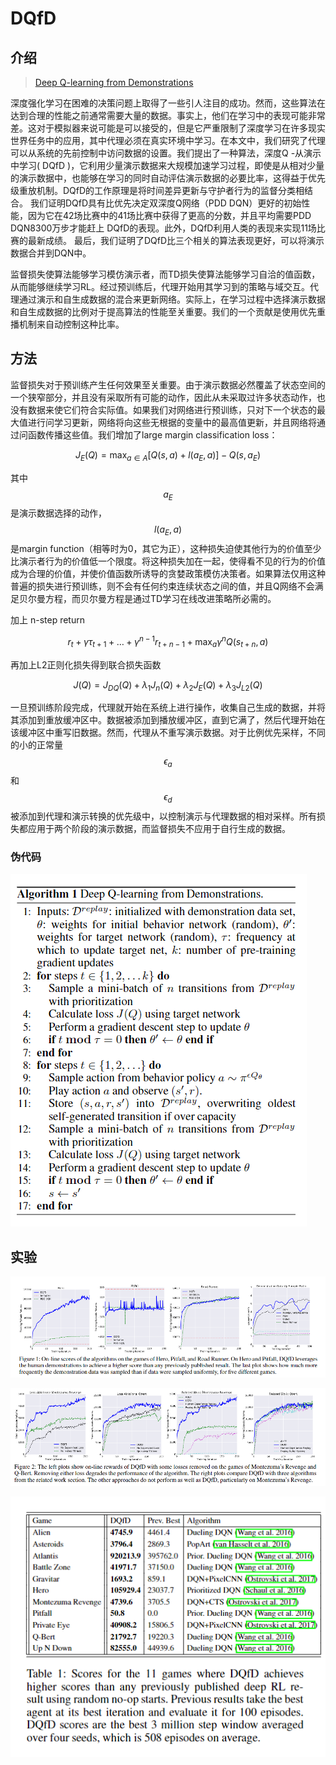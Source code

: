 # DQfD

## 介绍

> [Deep Q-learning from Demonstrations](https://arxiv.org/pdf/1704.03732.pdf)

深度强化学习在困难的决策问题上取得了一些引人注目的成功。然而，这些算法在达到合理的性能之前通常需要大量的数据。事实上，他们在学习中的表现可能非常差。这对于模拟器来说可能是可以接受的，但是它严重限制了深度学习在许多现实世界任务中的应用，其中代理必须在真实环境中学习。在本文中，我们研究了代理可以从系统的先前控制中访问数据的设置。我们提出了一种算法，深度Q -从演示中学习\( DQfD \)，它利用少量演示数据来大规模加速学习过程，即使是从相对少量的演示数据中，也能够在学习的同时自动评估演示数据的必要比率，这得益于优先级重放机制。DQfD的工作原理是将时间差异更新与守护者行为的监督分类相结合。 我们证明DQfD具有比优先决定双深度Q网络（PDD DQN）更好的初始性能，因为它在42场比赛中的41场比赛中获得了更高的分数，并且平均需要PDD DQN8300万步才能赶上 DQfD的表现。此外，DQfD利用人类的表现来实现11场比赛的最新成绩。 最后，我们证明了DQfD比三个相关的算法表现更好，可以将演示数据合并到DQN中。

监督损失使算法能够学习模仿演示者，而TD损失使算法能够学习自洽的值函数，从而能够继续学习RL。经过预训练后，代理开始用其学习到的策略与域交互。代理通过演示和自生成数据的混合来更新网络。实际上，在学习过程中选择演示数据和自生成数据的比例对于提高算法的性能至关重要。我们的一个贡献是使用优先重播机制来自动控制这种比率。

## 方法

监督损失对于预训练产生任何效果至关重要。由于演示数据必然覆盖了状态空间的一个狭窄部分，并且没有采取所有可能的动作，因此从未采取过许多状态动作，也没有数据来使它们符合实际值。如果我们对网络进行预训练，只对下一个状态的最大值进行问学习更新，网络将向这些无根据的变量中的最高值更新，并且网络将通过问函数传播这些值。我们增加了large margin classification loss：

$$
J_{E}(Q)=\max _{a \in A}\left[Q(s, a)+l\left(a_{E}, a\right)\right]-Q\left(s, a_{E}\right)
$$

其中 $$a_{E}$$ 是演示数据选择的动作， $$l\left(a_{E}, a\right)$$ 是margin function（相等时为0，其它为正），这种损失迫使其他行为的价值至少比演示者行为的价值低一个限度。将这种损失加在一起，使得看不见的行为的价值成为合理的价值，并使价值函数所诱导的贪婪政策模仿决策者。如果算法仅用这种普遍的损失进行预训练，则不会有任何约束连续状态之间的值，并且Q网络不会满足贝尔曼方程，而贝尔曼方程是通过TD学习在线改进策略所必需的。

加上 n-step return

$$
r_{t}+\gamma \tau_{t+1}+\ldots+\gamma^{n-1} r_{t+n-1}+\max _{a} \gamma^{n} Q\left(s_{t+n}, a\right)
$$

再加上L2正则化损失得到联合损失函数

$$J(Q)=J_{D Q}(Q)+\lambda_{1} J_{n}(Q)+\lambda_{2} J_{E}(Q)+\lambda_{3} J_{L 2}(Q)$$

一旦预训练阶段完成，代理就开始在系统上进行操作，收集自己生成的数据，并将其添加到重放缓冲区中。数据被添加到播放缓冲区，直到它满了，然后代理开始在该缓冲区中重写旧数据。然而，代理从不重写演示数据。对于比例优先采样，不同的小的正常量 $$\epsilon_{a}$$和$$\epsilon_{d}$$  被添加到代理和演示转换的优先级中，以控制演示与代理数据的相对采样。所有损失都应用于两个阶段的演示数据，而监督损失不应用于自行生成的数据。

### 伪代码

![](../../.gitbook/assets/image%20%2817%29.png)

## 实验

![](../../.gitbook/assets/image%20%2828%29.png)

![](../../.gitbook/assets/image%20%2833%29.png)

![](../../.gitbook/assets/image%20%2844%29.png)





